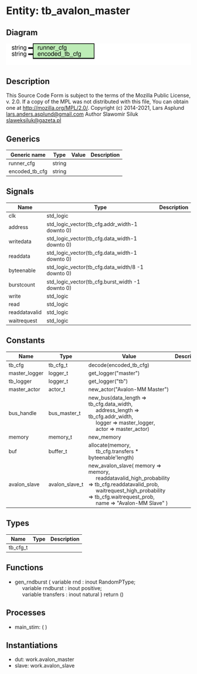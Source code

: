 # Entity: tb_avalon_master

## Diagram

![Diagram](tb_avalon_master.svg "Diagram")
## Description

This Source Code Form is subject to the terms of the Mozilla Public
License, v. 2.0. If a copy of the MPL was not distributed with this file,
You can obtain one at http://mozilla.org/MPL/2.0/.
Copyright (c) 2014-2021, Lars Asplund lars.anders.asplund@gmail.com
Author Slawomir Siluk slaweksiluk@gazeta.pl
## Generics

| Generic name   | Type   | Value | Description |
| -------------- | ------ | ----- | ----------- |
| runner_cfg     | string |       |             |
| encoded_tb_cfg | string |       |             |
## Signals

| Name          | Type                                              | Description |
| ------------- | ------------------------------------------------- | ----------- |
| clk           | std_logic                                         |             |
| address       | std_logic_vector(tb_cfg.addr_width-1 downto 0)    |             |
| writedata     | std_logic_vector(tb_cfg.data_width-1 downto 0)    |             |
| readdata      | std_logic_vector(tb_cfg.data_width-1 downto 0)    |             |
| byteenable    | std_logic_vector(tb_cfg.data_width/8 -1 downto 0) |             |
| burstcount    | std_logic_vector(tb_cfg.burst_width -1 downto 0)  |             |
| write         | std_logic                                         |             |
| read          | std_logic                                         |             |
| readdatavalid | std_logic                                         |             |
| waitrequest   | std_logic                                         |             |
## Constants

| Name          | Type           | Value                                                                                                                                                                                                                                                                                                                | Description |
| ------------- | -------------- | -------------------------------------------------------------------------------------------------------------------------------------------------------------------------------------------------------------------------------------------------------------------------------------------------------------------- | ----------- |
| tb_cfg        | tb_cfg_t       |  decode(encoded_tb_cfg)                                                                                                                                                                                                                                                                                              |             |
| master_logger | logger_t       |  get_logger("master")                                                                                                                                                                                                                                                                                                |             |
| tb_logger     | logger_t       |  get_logger("tb")                                                                                                                                                                                                                                                                                                    |             |
| master_actor  | actor_t        |  new_actor("Avalon-MM Master")                                                                                                                                                                                                                                                                                       |             |
| bus_handle    | bus_master_t   |  new_bus(data_length => tb_cfg.data_width,<br><span style="padding-left:20px">       address_length => tb_cfg.addr_width,<br><span style="padding-left:20px"> logger => master_logger,<br><span style="padding-left:20px">       actor => master_actor)                                                              |             |
| memory        | memory_t       |  new_memory                                                                                                                                                                                                                                                                                                          |             |
| buf           | buffer_t       |  allocate(memory,<br><span style="padding-left:20px"> tb_cfg.transfers * byteenable'length)                                                                                                                                                                                                                          |             |
| avalon_slave  | avalon_slave_t |  new_avalon_slave(     memory => memory,<br><span style="padding-left:20px">     readdatavalid_high_probability => tb_cfg.readdatavalid_prob,<br><span style="padding-left:20px">     waitrequest_high_probability => tb_cfg.waitrequest_prob,<br><span style="padding-left:20px">     name => "Avalon-MM Slave"   ) |             |
## Types

| Name     | Type | Description |
| -------- | ---- | ----------- |
| tb_cfg_t |      |             |
## Functions
- gen_rndburst <font id="function_arguments">( variable rnd : inout RandomPType;<br><span style="padding-left:20px"> variable rndburst : inout positive;<br><span style="padding-left:20px"> variable transfers : inout natural ) </font> <font id="function_return">return ()</font>
## Processes
- main_stim: (  )
## Instantiations

- dut: work.avalon_master
- slave: work.avalon_slave
